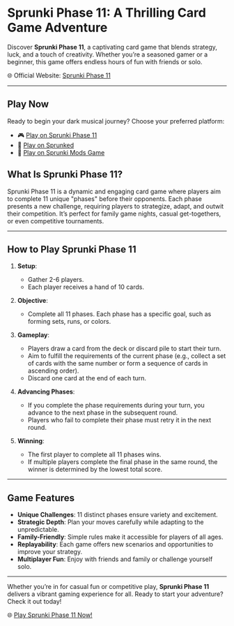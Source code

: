 # Sprunki Phase 11: A Thrilling Card Game Adventure

Discover **Sprunki Phase 11**, a captivating card game that blends strategy, luck, and a touch of creativity. Whether you’re a seasoned gamer or a beginner, this game offers endless hours of fun with friends or solo.

🌐 Official Website: [Sprunki Phase 11](https://sprunkigame.online)

---
## Play Now
Ready to begin your dark musical journey? Choose your preferred platform:
- 🎮 [Play on Sprunki Phase 11](https://sprunkigame.online/sprunki-phase11)
- 🎵 [Play on Sprunked](https://sprunkedgame.online/)
- 🎹 [Play on Sprunki Mods Game](https://sprunkigame.online/)


## What Is Sprunki Phase 11?

Sprunki Phase 11 is a dynamic and engaging card game where players aim to complete 11 unique "phases" before their opponents. Each phase presents a new challenge, requiring players to strategize, adapt, and outwit their competition. It’s perfect for family game nights, casual get-togethers, or even competitive tournaments.

---

## How to Play Sprunki Phase 11

1. **Setup**:
   - Gather 2-6 players.
   - Each player receives a hand of 10 cards.

2. **Objective**:
   - Complete all 11 phases. Each phase has a specific goal, such as forming sets, runs, or colors.

3. **Gameplay**:
   - Players draw a card from the deck or discard pile to start their turn.
   - Aim to fulfill the requirements of the current phase (e.g., collect a set of cards with the same number or form a sequence of cards in ascending order).
   - Discard one card at the end of each turn.

4. **Advancing Phases**:
   - If you complete the phase requirements during your turn, you advance to the next phase in the subsequent round.
   - Players who fail to complete their phase must retry it in the next round.

5. **Winning**:
   - The first player to complete all 11 phases wins.
   - If multiple players complete the final phase in the same round, the winner is determined by the lowest total score.

---

## Game Features

- **Unique Challenges**: 11 distinct phases ensure variety and excitement.
- **Strategic Depth**: Plan your moves carefully while adapting to the unpredictable.
- **Family-Friendly**: Simple rules make it accessible for players of all ages.
- **Replayability**: Each game offers new scenarios and opportunities to improve your strategy.
- **Multiplayer Fun**: Enjoy with friends and family or challenge yourself solo.

---

Whether you’re in for casual fun or competitive play, **Sprunki Phase 11** delivers a vibrant gaming experience for all. Ready to start your adventure? Check it out today!

🌐 [Play Sprunki Phase 11 Now!](https://sprunkigame.online/sprunki-phase11)
